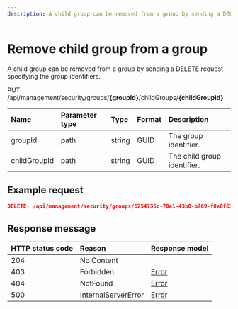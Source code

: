 ```yaml
---
description: A child group can be removed from a group by sending a DELETE request specifying the group identifiers.
---
```


# Remove child group from a group

A child group can be removed from a group by sending a DELETE request specifying the group identifiers.

<span class="label label--put">PUT</span> /api/management/security/groups/**{groupId}**/childGroups/**{childGroupId}**

| Name         | Parameter type | Type   | Format | Description           |
|:-------------|:---------------|:-------|:-------|:----------------------|
| groupId      | path           | string | GUID   | The group identifier. |
| childGroupId | path           | string | GUID   | The child group identifier.  |

## Example request

```json
DELETE: /api/management/security/groups/6254736c-70e1-43b0-b769-f8e0f6359862/childGroups/3d063773-2ca9-4baf-90e1-ed674fa68640
```

## Response message

| HTTP status code | Reason              | Response model                   |
|:-----------------|:--------------------|:---------------------------------|
| 204              | No Content          |                                  |
| 403              | Forbidden           | [Error](/key-concepts/errors.md) |
| 404              | NotFound            | [Error](/key-concepts/errors.md) |
| 500              | InternalServerError | [Error](/key-concepts/errors.md) |